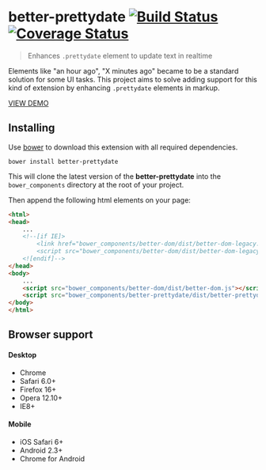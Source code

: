 # better-prettydate [![Build Status][travis-image]][travis-url] [![Coverage Status][coveralls-image]][coveralls-url]
> Enhances `.prettydate` element to update text in realtime

Elements like "an hour ago", "X minutes ago" became to be a standard solution for some UI tasks. This project aims to solve adding support for this kind of extension by enhancing `.prettydate` elements in markup.

[VIEW DEMO](http://chemerisuk.github.io/better-prettydate/)

## Installing
Use [bower](http://bower.io/) to download this extension with all required dependencies.

    bower install better-prettydate

This will clone the latest version of the __better-prettydate__ into the `bower_components` directory at the root of your project.

Then append the following html elements on your page:

```html
<html>
<head>
    ...
    <!--[if IE]>
        <link href="bower_components/better-dom/dist/better-dom-legacy.htc" rel="htc"/>
        <script src="bower_components/better-dom/dist/better-dom-legacy.js"></script>
    <![endif]-->
</head>
<body>
    ...
    <script src="bower_components/better-dom/dist/better-dom.js"></script>
    <script src="bower_components/better-prettydate/dist/better-prettydate.js"></script>
</body>
</html>
```
## Browser support
#### Desktop
* Chrome
* Safari 6.0+
* Firefox 16+
* Opera 12.10+
* IE8+

#### Mobile
* iOS Safari 6+
* Android 2.3+
* Chrome for Android

[travis-url]: http://travis-ci.org/chemerisuk/better-prettydate
[travis-image]: https://api.travis-ci.org/chemerisuk/better-prettydate.png?branch=master

[coveralls-url]: https://coveralls.io/r/chemerisuk/better-prettydate
[coveralls-image]: https://coveralls.io/repos/chemerisuk/better-prettydate/badge.png?branch=master
